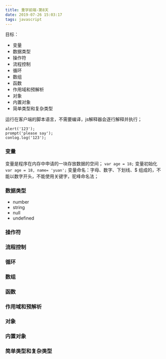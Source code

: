 ```yaml
---
title: 重学前端-第8天
date: 2019-07-26 15:03:17
tags: javascript
---
```


目标：
- 变量
- 数据类型
- 操作符
- 流程控制
- 循环
- 数组
- 函数
- 作用域和预解析
- 对象
- 内置对象
- 简单类型和复杂类型

<!--more-->
运行在客户端的脚本语言，不需要编译，js解释器会逐行解释并执行；

```
alert('123');
prompt('please say');
conlog.log('123');
```

### 变量
变量是程序在内存中申请的一块存放数据的空间；
`var age = 18;` 变量初始化
`var age = 18, name= 'yuan';`
变量命名：字母、数字、下划线、$ 组成的，不能以数字开头，不能使用关键字，驼峰命名法；

### 数据类型
- number
- string
- null
- undefined

### 操作符
### 流程控制
### 循环
### 数组
### 函数
### 作用域和预解析
### 对象
### 内置对象
### 简单类型和复杂类型